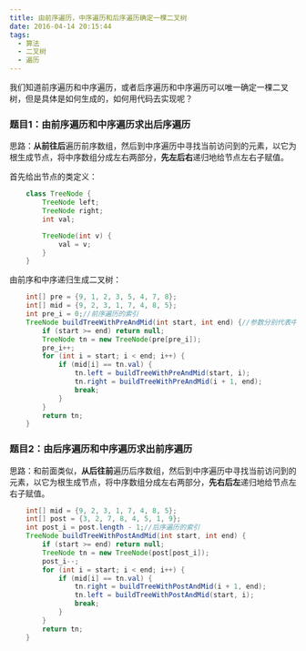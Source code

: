 ```yaml
---
title: 由前序遍历，中序遍历和后序遍历确定一棵二叉树
date: 2016-04-14 20:15:44
tags:
  - 算法
  - 二叉树
  - 遍历
---
```


我们知道前序遍历和中序遍历，或者后序遍历和中序遍历可以唯一确定一棵二叉树，但是具体是如何生成的，如何用代码去实现呢？

### 题目1：由前序遍历和中序遍历求出后序遍历

思路：**从前往后**遍历前序数组，然后到中序遍历中寻找当前访问到的元素，以它为根生成节点，将中序数组分成左右两部分，**先左后右**递归地给节点左右子赋值。

首先给出节点的类定义：

``` Java
	class TreeNode {
        TreeNode left;
        TreeNode right;
        int val;

        TreeNode(int v) {
            val = v;
        }
    }
```

由前序和中序递归生成二叉树：

``` Java
    int[] pre = {9, 1, 2, 3, 5, 4, 7, 8};
    int[] mid = {9, 2, 3, 1, 7, 4, 8, 5};
    int pre_i = 0;//前序遍历的索引
    TreeNode buildTreeWithPreAndMid(int start, int end) {//参数分别代表中序数组子数组的起始结束位置
        if (start >= end) return null;
        TreeNode tn = new TreeNode(pre[pre_i]);
        pre_i++;
        for (int i = start; i < end; i++) {
            if (mid[i] == tn.val) {
                tn.left = buildTreeWithPreAndMid(start, i);
                tn.right = buildTreeWithPreAndMid(i + 1, end);
                break;
            }
        }
        return tn;
    }
```

### 题目2：由后序遍历和中序遍历求出前序遍历

思路：和前面类似，**从后往前**遍历后序数组，然后到中序遍历中寻找当前访问到的元素，以它为根生成节点，将中序数组分成左右两部分，**先右后左**递归地给节点左右子赋值。

``` Java
    int[] mid = {9, 2, 3, 1, 7, 4, 8, 5};
    int[] post = {3, 2, 7, 8, 4, 5, 1, 9};
    int post_i = post.length - 1;//后序遍历的索引
    TreeNode buildTreeWithPostAndMid(int start, int end) {
        if (start >= end) return null;
        TreeNode tn = new TreeNode(post[post_i]);
        post_i--;
        for (int i = start; i < end; i++) {
            if (mid[i] == tn.val) {
                tn.right = buildTreeWithPostAndMid(i + 1, end);
                tn.left = buildTreeWithPostAndMid(start, i);
                break;
            }
        }
        return tn;
    }
```
